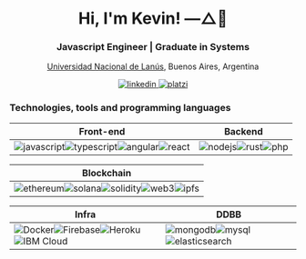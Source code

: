 <!-- Hex colors https://colorswall.com/search || https://brandcolors.net/ -->

<h1 align="center">Hi, I'm Kevin! —△🌈</h1>
<h3 align="center">Javascript Engineer | Graduate in Systems</h3>
<p align="center">
  <a href="http://www.unla.edu.ar/" target="_blank" alt="National University of Lanus">Universidad Nacional de Lanús</a>, Buenos Aires, Argentina
</p>

<p align="center">
<a href="https://www.linkedin.com/in/kevinfiorentino/">
<img src="https://img.shields.io/badge/LinkedIn-0077B5?style=for-the-badge&logo=linkedin&logoColor=white" alt="linkedin">
</a>
<a href="https://platzi.com/p/KevinFiorentino/">
<img src="https://img.shields.io/badge/platzi-7fc719?style=for-the-badge&logo=platzi&logoColor=white" alt="platzi">
</a>
</p>
  
<h3 align="left">Technologies, tools and programming languages</h3>

<div align="center">

| Front-end | Backend |
| ------------- | ------------- |
| <img src="https://img.shields.io/badge/JavaScript-F7DF1E?style=for-the-badge&logo=javascript&logoColor=black" alt="javascript"><img src="https://img.shields.io/badge/typescript-007acc?style=for-the-badge&logo=typescript&logoColor=white" alt="typescript"><img src="https://img.shields.io/badge/Angular-c3002f?style=for-the-badge&logo=angular&logoColor=white" alt="angular"><img src="https://img.shields.io/badge/react-00d8ff?style=for-the-badge&logo=react&logoColor=white" alt="react">  | <img src="https://img.shields.io/badge/nodejs-68a063?style=for-the-badge&logo=javascript&logoColor=white" alt="nodejs"><img src="https://img.shields.io/badge/rust-b7410e?style=for-the-badge&logo=rust&logoColor=white" alt="rust"><img src="https://img.shields.io/badge/php-8993be?style=for-the-badge&logo=php&logoColor=white" alt="php"> |

| Blockchain |
| ------------- |
| <img src="https://img.shields.io/badge/ethereum-9e70be?style=for-the-badge&logo=ethereum&logoColor=white" alt="ethereum"><img src="https://img.shields.io/badge/solana-9945FF?style=for-the-badge&logo=solana&logoColor=white" alt="solana"><img src="https://img.shields.io/badge/solidity-272525?style=for-the-badge&logo=solidity&logoColor=white" alt="solidity"><img src="https://img.shields.io/badge/web3-ef6830?style=for-the-badge&logo=web3.js&logoColor=white" alt="web3"><img src="https://img.shields.io/badge/ipfs-041727?style=for-the-badge&logo=ipfs&logoColor=white" alt="ipfs"> |

| Infra | DDBB |
| ------------- | ------------- |
| <img src="https://img.shields.io/badge/docker-0db7ed?style=for-the-badge&logo=docker&logoColor=white" alt="Docker"><img src="https://img.shields.io/badge/firebase-FFA611?style=for-the-badge&logo=firebase&logoColor=white" alt="Firebase"><img src="https://img.shields.io/badge/heroku-6762a6?style=for-the-badge&logo=heroku&logoColor=white" alt="Heroku"><img src="https://img.shields.io/badge/ibmcloud-006699?style=for-the-badge&logo=ibm&logoColor=white" alt="IBM Cloud"> | <img src="https://img.shields.io/badge/mongodb-13aa52?style=for-the-badge&logo=mongodb&logoColor=white" alt="mongodb"><img src="https://img.shields.io/badge/mysql-00758f?style=for-the-badge&logo=mysql&logoColor=white" alt="mysql"><img src="https://img.shields.io/badge/elasticsearch-24bbb1?style=for-the-badge&logo=elasticsearch&logoColor=white" alt="elasticsearch"> |

</div>

<!--
<h3>Stats</h3>
<p>
  <img src="https://github-readme-stats.vercel.app/api/top-langs/?username=kevinfiorentino&theme=dark&hide=php,html,jupyter%20notebook&count_private=true&show_icons=true" alt="langs">
  <img src="https://github-readme-stats.vercel.app/api?username=kevinfiorentino&show_icons=true&theme=dark&count_private=true&show_icons=true" alt="stats">
  <img src="https://github-readme-stats.vercel.app/api/wakatime?username=kevinfiorentino&theme=dark" alt="wakatime">
</p>
-->
